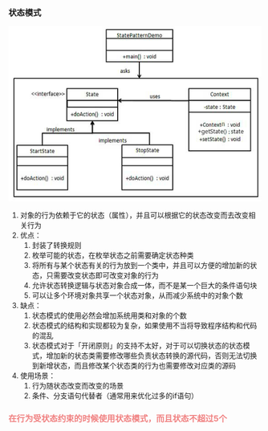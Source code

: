 ### 状态模式

![](img.png)

1. 对象的行为依赖于它的状态（属性），并且可以根据它的状态改变而去改变相关行为
2. 优点：
      1) 封装了转换规则
      2) 枚举可能的状态，在枚举状态之前需要确定状态种类
      3) 将所有与某个状态有关的行为放到一个类中，并且可以方便的增加新的状态，只需要改变状态即可改变对象的行为
      4) 允许状态转换逻辑与状态对象合成一体，而不是某一个巨大的条件语句块
      5) 可以让多个环境对象共享一个状态对象，从而减少系统中的对象个数
3. 缺点：
      1) 状态模式的使用必然会增加系统用类和对象的个数
      2) 状态模式的结构和实现都较为复杂，如果使用不当将导致程序结构和代码的混乱
      3) 状态模式对于「开闭原则」的支持不太好，对于可以切换状态的状态模式，增加新的状态类需要修改哪些负责状态转换的源代码，否则无法切换到新增状态，而且修改某个状态类的行为也需要修改对应类的源码
4. 使用场景：
      1) 行为随状态改变而改变的场景
      2) 条件、分支语句代替者（通常用来优化过多的if语句）
### <font color=LightCoral> 在行为受状态约束的时候使用状态模式，而且状态不超过5个 </font>
